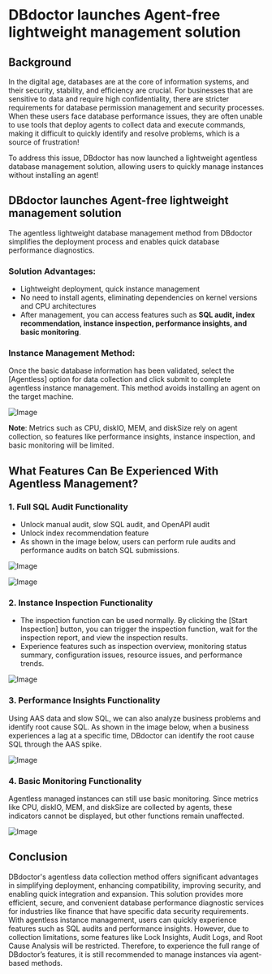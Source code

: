 # DBdoctor launches Agent-free lightweight management solution

## Background
In the digital age, databases are at the core of information systems, and their security, stability, and efficiency are crucial. For businesses that are sensitive to data and require high confidentiality, there are stricter requirements for database permission management and security processes. When these users face database performance issues, they are often unable to use tools that deploy agents to collect data and execute commands, making it difficult to quickly identify and resolve problems, which is a source of frustration!

To address this issue, DBdoctor has now launched a lightweight agentless database management solution, allowing users to quickly manage instances without installing an agent!

## DBdoctor launches Agent-free lightweight management solution

The agentless lightweight database management method from DBdoctor simplifies the deployment process and enables quick database performance diagnostics.

### Solution Advantages:

- Lightweight deployment, quick instance management
- No need to install agents, eliminating dependencies on kernel versions and CPU architectures
- After management, you can access features such as **SQL audit, index recommendation, instance inspection, performance insights, and basic monitoring**.

### Instance Management Method:

Once the basic database information has been validated, select the [Agentless] option for data collection and click submit to complete agentless instance management. This method avoids installing an agent on the target machine.

![Image](https://mmbiz.qpic.cn/mmbiz_png/dFRFrFfpIZlsFicCwVJTibCsM3ic5SoNict1A6SHyaPJSZ9zvOKhbsfHTnE1wmtvowqSQ9FID9jzFeVFsCSAD2jTcA/640?wx_fmt=png&from=appmsg&tp=webp&wxfrom=5&wx_lazy=1&wx_co=1)

**Note**: Metrics such as CPU, diskIO, MEM, and diskSize rely on agent collection, so features like performance insights, instance inspection, and basic monitoring will be limited.

## What Features Can Be Experienced With Agentless Management?

### 1. Full SQL Audit Functionality
- Unlock manual audit, slow SQL audit, and OpenAPI audit
- Unlock index recommendation feature
- As shown in the image below, users can perform rule audits and performance audits on batch SQL submissions.

![Image](https://mmbiz.qpic.cn/mmbiz_png/dFRFrFfpIZk8VvtXffcegrISvVpVCibEpIN0MFKZdG8xBOWgzSvOg1jLXmatEq05Y99rpnWWrpKuEkd38928m5g/640?wx_fmt=png&from=appmsg&tp=webp&wxfrom=5&wx_lazy=1&wx_co=1)

![Image](https://mmbiz.qpic.cn/mmbiz_png/dFRFrFfpIZk8VvtXffcegrISvVpVCibEpv1lGiajvb0hbTUJ4BrF9ZMaXfhwIO4mInjUnOqTJMvSaazRZNQz2FjQ/640?wx_fmt=png&from=appmsg&tp=webp&wx_lazy=1&wx_co=1)

### 2. Instance Inspection Functionality

- The inspection function can be used normally. By clicking the [Start Inspection] button, you can trigger the inspection function, wait for the inspection report, and view the inspection results.
- Experience features such as inspection overview, monitoring status summary, configuration issues, resource issues, and performance trends.

![Image](https://mmbiz.qpic.cn/mmbiz_png/dFRFrFfpIZk8VvtXffcegrISvVpVCibEpgibhTTLnicCaSUrtQnibx0jI7T5Q8Dop9javsBABL9CqwRPSicZTc5xE8Q/640?wx_fmt=png&from=appmsg&tp=webp&wx_lazy=1&wx_co=1)

### 3. Performance Insights Functionality

Using AAS data and slow SQL, we can also analyze business problems and identify root cause SQL. As shown in the image below, when a business experiences a lag at a specific time, DBdoctor can identify the root cause SQL through the AAS spike.

![Image](https://mmbiz.qpic.cn/mmbiz_png/dFRFrFfpIZk8VvtXffcegrISvVpVCibEpUbbUiaicibbUp7SrDXeqkN49rZyAqa2wKSsAm2tzZQHn5crSiaavaWOzNA/640?wx_fmt=png&from=appmsg&tp=webp&wx_lazy=1&wx_co=1)

### 4. Basic Monitoring Functionality

Agentless managed instances can still use basic monitoring. Since metrics like CPU, diskIO, MEM, and diskSize are collected by agents, these indicators cannot be displayed, but other functions remain unaffected.

![Image](https://mmbiz.qpic.cn/mmbiz_png/dFRFrFfpIZk8VvtXffcegrISvVpVCibEp7htp78SNNiaxh2U4QFRdMbAgOmXDQYf1Jz00ialqKbKUFe7kw8uSbrQg/640?wx_fmt=png&from=appmsg&tp=webp&wx_lazy=1&wx_co=1)

## Conclusion

DBdoctor's agentless data collection method offers significant advantages in simplifying deployment, enhancing compatibility, improving security, and enabling quick integration and expansion. This solution provides more efficient, secure, and convenient database performance diagnostic services for industries like finance that have specific data security requirements. With agentless instance management, users can quickly experience features such as SQL audits and performance insights. However, due to collection limitations, some features like Lock Insights, Audit Logs, and Root Cause Analysis will be restricted. Therefore, to experience the full range of DBdoctor’s features, it is still recommended to manage instances via agent-based methods.

